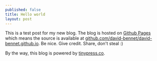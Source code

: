 ```yaml
---
published: false
title: Hello world
layout: post
---
```

This is a test post for my new blog. The blog is hosted on [Github Pages](http://pages.github.com/) which means the source is available at [github.com/david-bennet/david-bennet.github.io](http://github.com/david-bennet/david-bennet.github.io). Be nice. Give credit. Share, don't steal :)

By the way, this blog is powered by [tinypress.co](https://tinypress.co).
